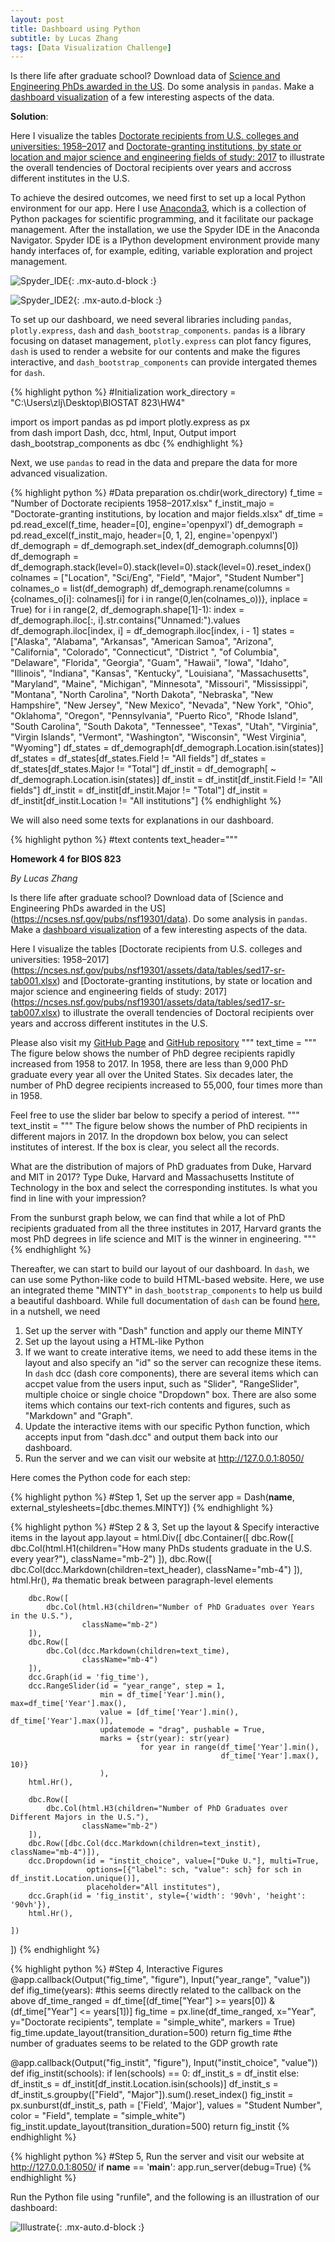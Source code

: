 ```yaml
---
layout: post
title: Dashboard using Python
subtitle: by Lucas Zhang
tags: [Data Visualization Challenge]
---
```


Is there life after graduate school? Download data of [Science and Engineering PhDs awarded in the US](https://ncses.nsf.gov/pubs/nsf19301/data). Do some analysis in `pandas`. Make a [dashboard visualization](https://pyviz.org/dashboarding/) of a few interesting aspects of the data.

**Solution**:

Here I visualize the tables [Doctorate recipients from U.S. colleges and 
universities: 1958–2017](https://ncses.nsf.gov/pubs/nsf19301/assets/data/tables/sed17-sr-tab001.xlsx) and [Doctorate-granting institutions, by state or location and major science and engineering fields of study: 2017](https://ncses.nsf.gov/pubs/nsf19301/assets/data/tables/sed17-sr-tab007.xlsx) to illustrate the overall tendencies of Doctoral recipients over years and 
accross different institutes in the U.S.

To achieve the desired outcomes, we need first to set up a local Python environment for our app. Here I use [Anaconda3](https://www.anaconda.com/products/individual), which is a collection of Python packages for scientific programming, and it facilitate our package management. After the installation, we use the Spyder IDE in the Anaconda Navigator. Spyder IDE is a IPython development environment provide many handy interfaces of, for example, editing, variable exploration and project management.

![Spyder_IDE](/assets/img/Spyder_IDE.png){: .mx-auto.d-block :}

![Spyder_IDE2](/assets/img/Spyder_IDE2.png){: .mx-auto.d-block :}

To set up our dashboard, we need several libraries including `pandas`, `plotly.express`, `dash` and `dash_bootstrap_components`. `pandas` is a library focusing on dataset management, `plotly.express` can plot fancy figures, `dash` is used to render a website for our contents and make the figures interactive, and `dash_bootstrap_components` can provide intergated themes for `dash`.

{% highlight python %}
#Initialization
work_directory = "C:\\Users\\zlj\\Desktop\\BIOSTAT 823\\HW4"

import os
import pandas as pd
import plotly.express as px  
from dash import Dash, dcc, html, Input, Output
import dash_bootstrap_components as dbc
{% endhighlight %}

Next, we use `pandas` to read in the data and prepare the data for more advanced visualization.

{% highlight python %}
#Data preparation
os.chdir(work_directory)
f_time = "Number of Doctorate recipients 1958–2017.xlsx"
f_instit_majo = "Doctorate-granting institutions, by location and major fields.xlsx"
df_time = pd.read_excel(f_time, header=[0], engine='openpyxl')
df_demograph = pd.read_excel(f_instit_majo, header=[0, 1, 2], engine='openpyxl')
df_demograph = df_demograph.set_index(df_demograph.columns[0])
df_demograph = df_demograph.stack(level=0).stack(level=0).stack(level=0).reset_index()
colnames = ["Location", "Sci/Eng", "Field", "Major", "Student Number"]
colnames_o = list(df_demograph)
df_demograph.rename(columns = {colnames_o[i]: colnames[i] 
                                 for i in range(0,len(colnames_o))},
                      inplace = True)
for i in range(2, df_demograph.shape[1]-1):
    index = df_demograph.iloc[:, i].str.contains("Unnamed:").values
    df_demograph.iloc[index, i] = df_demograph.iloc[index, i - 1]
states = ["Alaska", "Alabama", "Arkansas", "American Samoa", "Arizona", 
          "California", "Colorado", "Connecticut", "District ", "of Columbia", 
          "Delaware", "Florida", "Georgia", "Guam", "Hawaii", "Iowa", "Idaho", 
          "Illinois", "Indiana", "Kansas", "Kentucky", "Louisiana", "Massachusetts", 
          "Maryland", "Maine", "Michigan", "Minnesota", "Missouri", "Mississippi", 
          "Montana", "North Carolina", "North Dakota", "Nebraska", "New Hampshire", 
          "New Jersey", "New Mexico", "Nevada", "New York", "Ohio", "Oklahoma", "Oregon", 
          "Pennsylvania", "Puerto Rico", "Rhode Island", "South Carolina", "South Dakota", 
          "Tennessee", "Texas", "Utah", "Virginia", "Virgin Islands", "Vermont", "Washington", 
          "Wisconsin", "West Virginia", "Wyoming"]
df_states = df_demograph[df_demograph.Location.isin(states)]
df_states = df_states[df_states.Field != "All fields"]
df_states = df_states[df_states.Major != "Total"]
df_instit = df_demograph[ ~ df_demograph.Location.isin(states)]
df_instit = df_instit[df_instit.Field != "All fields"]
df_instit = df_instit[df_instit.Major != "Total"]
df_instit = df_instit[df_instit.Location != "All institutions"]
{% endhighlight %}

We will also need some texts for explanations in our dashboard.

{% highlight python %}
#text contents
text_header="""

**Homework 4 for BIOS 823**

*By Lucas Zhang*

Is there life after graduate school?
Download data of [Science and Engineering PhDs awarded in the US] 
(https://ncses.nsf.gov/pubs/nsf19301/data). 
Do some analysis in `pandas`. 
Make a [dashboard visualization](https://pyviz.org/dashboarding/) 
of a few interesting aspects of the data.

Here I visualize the tables [Doctorate recipients from U.S. colleges and 
universities: 1958–2017]
(https://ncses.nsf.gov/pubs/nsf19301/assets/data/tables/sed17-sr-tab001.xlsx) 
and [Doctorate-granting institutions, by state
or location and major science and engineering fields of study: 2017]
(https://ncses.nsf.gov/pubs/nsf19301/assets/data/tables/sed17-sr-tab007.xlsx)
to illustrate the overall tendencies of Doctoral recipients over years and 
accross different institutes in the U.S.

Please also visit my [GitHub Page](https://lujun995.github.io/) and 
[GitHub repository](https://github.com/Lujun995/BIOS823)
"""
text_time = """
The figure below shows the number of PhD degree recipients rapidly increased from 1958 to 2017.
In 1958, there are less than 9,000 PhD graduate every year all over the United States. 
Six decades later, the number of PhD degree recipients increased to 55,000, four times more than
in 1958.

Feel free to use the slider bar below to specify a period of interest.
"""
text_instit = """
The figure below shows the number of PhD recipients in different majors in 2017. In the
dropdown box below, you can select institutes of interest. If the box is clear, you select
all the records.

What are the distribution of majors of PhD graduates from Duke, Harvard and 
MIT in 2017? Type Duke, Harvard and Massachusetts Institute of Technology in the box and 
select the corresponding institutes. Is what you find in line with your impression?

From the sunburst graph below, we can find that while a lot of PhD recipients graduated from 
all the three institutes in 2017, Harvard grants the most PhD degrees in life science and MIT 
is the winner in engineering.
"""
{% endhighlight %}

Thereafter, we can start to build our layout of our dashboard. In `dash`, we can use some Python-like code to build HTML-based website. Here, we use an integrated theme "MINTY" in `dash_bootstrap_components` to help us build a beautiful dashboard. While full documentation of `dash` can be found [here](https://dash.plotly.com/), in a nutshell, we need 

1. Set up the server with "Dash" function and apply our theme MINTY
2. Set up the layout using a HTML-like Python
3. If we want to create interative items, we need to add these items in the layout and also specify an "id" so the server can recognize these items. In `dash` dcc (dash core components), there are several items which can accpet value from the users input, such as "Slider", "RangeSlider", multiple choice or single choice "Dropdown" box. There are also some items which contains our text-rich contents and figures, such as "Markdown" and "Graph".
4. Update the interactive items with our specific Python function, which accepts input from "dash.dcc" and output them back into our dashboard.
5. Run the server and we can visit our website at http://127.0.0.1:8050/

Here comes the Python code for each step:

{% highlight python %}
#Step 1, Set up the server
app = Dash(__name__, external_stylesheets=[dbc.themes.MINTY])
{% endhighlight %}


{% highlight python %}
#Step 2 & 3, Set up the layout & Specify interactive items in the layout
app.layout = html.Div([
    dbc.Container([
        dbc.Row([
            dbc.Col(html.H1(children="How many PhDs students graduate in the U.S. every year?"), 
                    className="mb-2")
        ]),
        dbc.Row([
            dbc.Col(dcc.Markdown(children=text_header), 
                    className="mb-4")
        ]),
        html.Hr(), #a thematic break between paragraph-level elements
        
        dbc.Row([
            dbc.Col(html.H3(children="Number of PhD Graduates over Years in the U.S."), 
                    className="mb-2")
        ]),
        dbc.Row([
            dbc.Col(dcc.Markdown(children=text_time), 
                    className="mb-4")
        ]),
        dcc.Graph(id = 'fig_time'),
        dcc.RangeSlider(id = "year_range", step = 1, 
                        min = df_time['Year'].min(), max=df_time['Year'].max(),
                        value = [df_time['Year'].min(), df_time['Year'].max()],
                        updatemode = "drag", pushable = True,
                        marks = {str(year): str(year) 
                                 for year in range(df_time['Year'].min(),
                                                   df_time['Year'].max(), 10)}
                        ),
        html.Hr(),
        
        dbc.Row([
            dbc.Col(html.H3(children="Number of PhD Graduates over Different Majors in the U.S."), 
                    className="mb-2")
        ]),
        dbc.Row([dbc.Col(dcc.Markdown(children=text_instit), className="mb-4")]),
        dcc.Dropdown(id = "instit_choice", value=["Duke U."], multi=True,
                     options=[{"label": sch, "value": sch} for sch in df_instit.Location.unique()],
                     placeholder="All institutes"),
        dcc.Graph(id = 'fig_instit', style={'width': '90vh', 'height': '90vh'}),
        html.Hr(),
        
    ])
])
{% endhighlight %}

{% highlight python %}
#Step 4, Interactive Figures
@app.callback(Output("fig_time", "figure"), Input("year_range", "value"))
def ifig_time(years): #this seems directly related to the callback on the above
    df_time_ranged = df_time[(df_time["Year"] >= years[0]) &
                             (df_time["Year"] <= years[1])]
    fig_time = px.line(df_time_ranged, x="Year", y="Doctorate recipients", 
                       template = "simple_white", markers = True)
    fig_time.update_layout(transition_duration=500)
    return fig_time
#the number of graduates seems to be related to the GDP growth rate

@app.callback(Output("fig_instit", "figure"), Input("instit_choice", "value"))
def ifig_instit(schools):
    if len(schools) == 0:
        df_instit_s = df_instit
    else:
        df_instit_s = df_instit[df_instit.Location.isin(schools)]
    df_instit_s = df_instit_s.groupby(["Field", "Major"]).sum().reset_index()
    fig_instit = px.sunburst(df_instit_s, path = ['Field', 'Major'], 
                             values = "Student Number", color = "Field",
                             template = "simple_white")
    fig_instit.update_layout(transition_duration=500)
    return fig_instit
{% endhighlight %}

{% highlight python %}
#Step 5, Run the server and visit our website at http://127.0.0.1:8050/
if __name__ == '__main__':
    app.run_server(debug=True)
{% endhighlight %}

Run the Python file using "runfile", and the following is an illustration of our dashboard:


![Illustrate](/assets/img/zoom_1.gif){: .mx-auto.d-block :}


